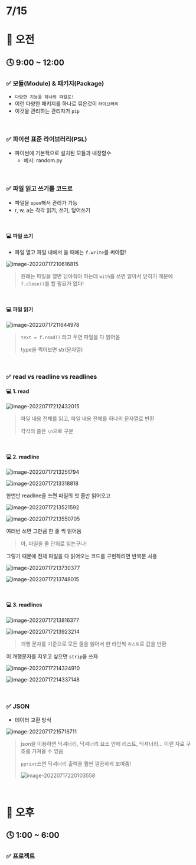 # 7/15

# 🌇 오전

## 🕓 9:00 ~ 12:00

### ✅ 모듈(Module) & 패키지(Package)

- `다양한 기능을 하나의 파일로!`
- 이런 다양한 패키지를 하나로 묶은것이 `라이브러리`
- 이것을 관리하는 관리자가 `pip`

<br>



### ✅ 파이썬 표준 라이브러리(PSL)

- 파이썬에 기본적으로 설치된 모듈과 내장함수
  - 예시: random.py

<br>



### ✅ 파일 읽고 쓰기를 코드로

- 파일을 `open`해서 관리가 가능
- r, w, a는 각각 읽기, 쓰기, 덮어쓰기

<br>



#### 💻 파일 쓰기

- 파일 열고 파일 내에서 쓸 때에는 `f.write`를 써야함!

![image-20220717210616815](Python_220715.assets/image-20220717210616815.png)

> 원래는 파일을 열면  닫아줘야 하는데 `with`를 쓰면 알아서 닫히기 때문에 `f.close()`를 할 필요가 없다!

<br>



#### 💻 파일 읽기

![image-20220717211644978](Python_220715.assets/image-20220717211644978.png)

> `text = f.read()` 라고 두면 파일을 다 읽어옴
>
> type을 찍어보면 str(문자열)

<br>



### ✅ read vs readline vs readlines

#### 💻 1. read

![image-20220717212432015](Python_220715.assets/image-20220717212432015.png)

> 파일 내용 전체를 읽고, 파일 내용 전체를 하나의 문자열로 반환
>
> 각각의 줄은 `\n`으로 구분

<br>



#### 💻 2. readline

![image-20220717213251794](Python_220715.assets/image-20220717213251794.png)

![image-20220717213318818](Python_220715.assets/image-20220717213318818.png)

한번만 readline을 쓰면 파일의 첫 줄만 읽어오고

![image-20220717213521592](Python_220715.assets/image-20220717213521592.png)

![image-20220717213550705](Python_220715.assets/image-20220717213550705-16580613534591.png)

여러번 쓰면 그만큼 한 줄 씩 읽어옴

> 아, 파일을 줄 단위로 읽는구나!

그렇기 때문에 전체 파일을 다 읽어오는 코드를 구현하려면 반복문 사용

![image-20220717213730377](Python_220715.assets/image-20220717213730377.png)

![image-20220717213748015](Python_220715.assets/image-20220717213748015-16580614691943.png)

<br>



#### 💻 3. readlines

![image-20220717213816377](Python_220715.assets/image-20220717213816377.png)

![image-20220717213923214](Python_220715.assets/image-20220717213923214.png)

> 개행 문자를 기준으로 모든 줄을 읽어서 한 라인씩 `리스트`로 값을 반환

이 개행문자를 지우고 싶으면 `strip`을 쓰자

![image-20220717214324910](Python_220715.assets/image-20220717214324910.png)

![image-20220717214337148](Python_220715.assets/image-20220717214337148.png)

<br>



### ✅ JSON

- 데이터 교환 방식

![image-20220717215716711](Python_220715.assets/image-20220717215716711.png)

> json을 이용하면 딕셔너리, 딕셔너리 요소 안에 리스트, 딕셔너리... 이런 자료 구조를 가져올 수 있음
>
> `pprint`쓰면 딕셔너리 출력을 훨씬 깔끔하게 보여줌!
>
> ![image-20220717220103558](Python_220715.assets/image-20220717220103558.png)

<br>



# 🌆 오후

## 🕓 1:00 ~ 6:00

### ✅ 프로젝트

